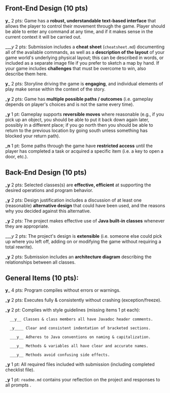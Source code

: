 ## Front-End Design (10 pts)

__y___ 2 pts: Game has a **robust, understandable text-based interface** that allows the player to control their movement through the game.  Player should be able to enter any command at any time, and if it makes sense in the current context it will be carried out.

____y_ 2 pts: Submission includes a **cheat sheet** (`cheatsheet.md`) documenting all of the available commands, as well as a **description of the layout** of your game world's underlying physical layout; this can be described in words, or included as a separate image file if you prefer to sketch a map by hand.  If your game includes **challenges** that must be overcome to win, also describe them here.

__y___ 2 pts: Storyline driving the game is **engaging**, and individual elements of play make sense within the context of the story.

___y__ 2 pts: Game has **multiple possible paths / outcomes** (i.e. gameplay depends on player's choices and is not the same every time).

___y__ 1 pt: Gameplay supports **reversible moves** where reasonable (e.g., if you pick up an object, you should be able to put it back down again later, possibly in a different place; if you go north then you should be able to return to the previous location by going south unless something has blocked your return path).

___n__ 1 pt: Some paths through the game have **restricted access** until the player has completed a task or acquired a specific item (i.e. a key to open a door, etc.).


## Back-End Design (10 pts)

___y__ 2 pts: Selected classes(s) are **effective, efficient** at supporting the desired operations and program behavior.

___y__ 2 pts: Design justification includes a discussion of at least one (reasonable) **alternative design** that could have been used, and the reasons why you decided against this alternative.

___y__ 2 pts: The project makes effective use of **Java built-in classes** whenever they are appropriate.

____y_ 2 pts: The project's design is **extensible** (i.e. someone else could pick up where you left off, adding on or modifying the game without requiring a total rewrite).

___y__ 2 pts: Submission includes an **architecture diagram** describing the relationships between all classes.


## General Items (10 pts):
__y___ 4 pts: Program compiles without errors or warnings.

___y__ 2 pts: Executes fully & consistently without crashing (exception/freeze).

___y__ 2 pt: Complies with style guidelines (missing items 1 pt each):

      __y__ Classes & class members all have Javadoc header comments.

      _y____ Clear and consistent indentation of bracketed sections.

      ___y__ Adheres to Java conventions on naming & capitalization.

      ___y__ Methods & variables all have clear and accurate names.

      ___y__ Methods avoid confusing side effects.

___y__ 1 pt: All required files included with submission (including completed checklist file).

___y__ 1 pt: `readme.md` contains your reflection on the project and responses to all prompts .
